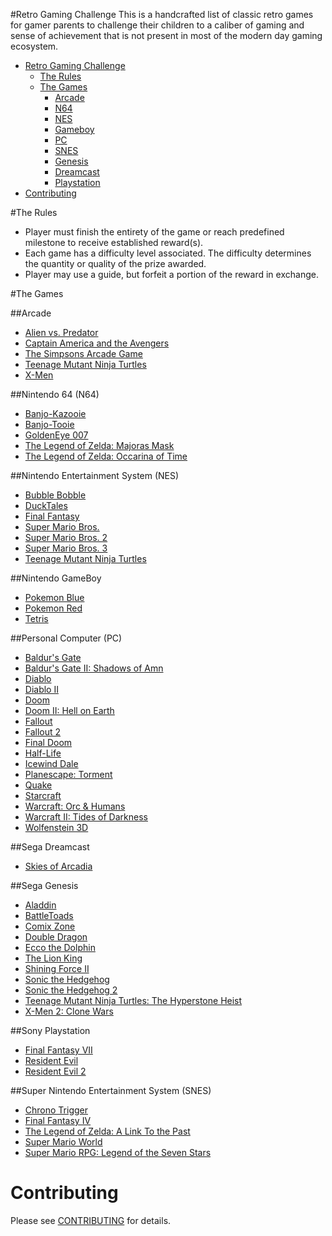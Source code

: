 #Retro Gaming Challenge
This is a handcrafted list of classic retro games for gamer parents to challenge their children to a caliber of gaming and sense of achievement that is not present in most of the modern day gaming ecosystem.

* [Retro Gaming Challenge](#challenge)
  * [The Rules](#rules)
  * [The Games](#games)
	  * [Arcade](#arcade)
	  * [N64](#nintendo-64-n64)
	  * [NES](#nintendo-entertainment-system-nes)
	  * [Gameboy](#nintendo-gameboy)
	  * [PC](#personal-computer-pc)
	  * [SNES](#super-nintendo-entertainment-system-snes)
	  * [Genesis](#sega-genesis)
	  * [Dreamcast](#sega-dreamcast)
	  * [Playstation](#sony-playstation)
* [Contributing](#contributing)

#The Rules
* Player must finish the entirety of the game or reach predefined milestone to receive established reward(s).
* Each game has a difficulty level associated.  The difficulty determines the quantity or quality of the prize awarded.
* Player may use a guide, but forfeit a portion of the reward in exchange.

#The Games

##Arcade
* [Alien vs. Predator](https://en.wikipedia.org/wiki/Alien_vs._Predator_%28arcade_game%29)
* [Captain America and the Avengers](https://en.wikipedia.org/wiki/Captain_America_and_The_Avengers)
* [The Simpsons Arcade Game](https://en.wikipedia.org/wiki/The_Simpsons_Arcade_Game)
* [Teenage Mutant Ninja Turtles](http://en.wikipedia.org/wiki/Teenage_Mutant_Ninja_Turtles_(arcade_game))
* [X-Men](https://en.wikipedia.org/wiki/X-Men_%281992_video_game%29)

##Nintendo 64 (N64)
* [Banjo-Kazooie](http://en.wikipedia.org/wiki/Banjo-Kazooie)
* [Banjo-Tooie](http://en.wikipedia.org/wiki/Banjo-Tooie)
* [GoldenEye 007](http://en.wikipedia.org/wiki/GoldenEye_007_(1997_video_game))
* [The Legend of Zelda: Majoras Mask](http://en.wikipedia.org/wiki/The_Legend_of_Zelda:_Majora's_Mask)
* [The Legend of Zelda: Occarina of Time](http://en.wikipedia.org/wiki/The_Legend_of_Zelda:_Ocarina_of_Time)

##Nintendo Entertainment System (NES)
* [Bubble Bobble](http://en.wikipedia.org/wiki/Bubble_Bobble)
* [DuckTales](http://en.wikipedia.org/wiki/DuckTales_(video_game))
* [Final Fantasy](http://en.wikipedia.org/wiki/Final_Fantasy_(video_game))
* [Super Mario Bros.](http://en.wikipedia.org/wiki/Super_Mario_Bros.)
* [Super Mario Bros. 2](http://en.wikipedia.org/wiki/Super_Mario_Bros._2)
* [Super Mario Bros. 3](http://en.wikipedia.org/wiki/Super_Mario_Bros._3)
* [Teenage Mutant Ninja Turtles](http://en.wikipedia.org/wiki/Teenage_Mutant_Ninja_Turtles_(NES_game))
			
##Nintendo GameBoy	
* [Pokemon Blue](http://en.wikipedia.org/wiki/Pok%C3%A9mon_Red_and_Blue)
* [Pokemon Red](http://en.wikipedia.org/wiki/Pok%C3%A9mon_Red_and_Blue)
* [Tetris](http://en.wikipedia.org/wiki/Tetris)

##Personal Computer (PC)
* [Baldur's Gate](http://en.wikipedia.org/wiki/Baldur's_Gate)
* [Baldur's Gate II: Shadows of Amn](http://en.wikipedia.org/wiki/Baldur%27s_Gate_II:_Shadows_of_Amn)
* [Diablo](http://en.wikipedia.org/wiki/Diablo_(video_game))
* [Diablo II](http://en.wikipedia.org/wiki/Diablo_II)
* [Doom](http://en.wikipedia.org/wiki/Doom_(1993_video_game))
* [Doom II: Hell on Earth](http://en.wikipedia.org/wiki/Doom_II:_Hell_on_Earth)
* [Fallout](http://en.wikipedia.org/wiki/Fallout_(video_game))
* [Fallout 2](http://en.wikipedia.org/wiki/Fallout_2)
* [Final Doom](http://en.wikipedia.org/wiki/Final_Doom)
* [Half-Life](http://en.wikipedia.org/wiki/Half-Life_(video_game))
* [Icewind Dale](http://en.wikipedia.org/wiki/Icewind_Dale)
* [Planescape: Torment](http://en.wikipedia.org/wiki/Planescape:_Torment)
* [Quake](http://en.wikipedia.org/wiki/Quake_(video_game))
* [Starcraft](http://en.wikipedia.org/wiki/StarCraft)
* [Warcraft: Orc & Humans](http://en.wikipedia.org/wiki/Warcraft:_Orcs_%26_Humans)
* [Warcraft II: Tides of Darkness](http://en.wikipedia.org/wiki/Warcraft_II:_Tides_of_Darkness)
* [Wolfenstein 3D](http://en.wikipedia.org/wiki/Wolfenstein_3D)			

##Sega Dreamcast
* [Skies of Arcadia](http://en.wikipedia.org/wiki/Skies_of_Arcadia)

##Sega Genesis		
* [Aladdin](http://en.wikipedia.org/wiki/Disney%27s_Aladdin_(Virgin_Games))
* [BattleToads](http://en.wikipedia.org/wiki/Battletoads_(video_game))
* [Comix Zone](http://en.wikipedia.org/wiki/Comix_Zone)
* [Double Dragon](http://en.wikipedia.org/wiki/Double_Dragon)
* [Ecco the Dolphin](http://en.wikipedia.org/wiki/Ecco_the_Dolphin)
* [The Lion King](http://en.wikipedia.org/wiki/The_Lion_King_(video_game))
* [Shining Force II](http://en.wikipedia.org/wiki/Shining_Force_II)
* [Sonic the Hedgehog](http://en.wikipedia.org/wiki/Sonic_the_Hedgehog_(1991_video_game))
* [Sonic the Hedgehog 2](http://en.wikipedia.org/wiki/Sonic_the_Hedgehog_2)
* [Teenage Mutant Ninja Turtles: The Hyperstone Heist](http://en.wikipedia.org/wiki/Teenage_Mutant_Ninja_Turtles:_The_Hyperstone_Heist)
* [X-Men 2: Clone Wars](http://en.wikipedia.org/wiki/X-Men_2:_Clone_Wars)

##Sony Playstation
* [Final Fantasy VII](http://en.wikipedia.org/wiki/Final_Fantasy_VII)
* [Resident Evil](http://en.wikipedia.org/wiki/Resident_Evil_(1996_video_game))
* [Resident Evil 2](http://en.wikipedia.org/wiki/Resident_Evil_2)

##Super Nintendo Entertainment System (SNES)
* [Chrono Trigger](http://en.wikipedia.org/wiki/Chrono_Trigger)
* [Final Fantasy IV](http://en.wikipedia.org/wiki/Final_Fantasy_IV)	
* [The Legend of Zelda: A Link To the Past](http://en.wikipedia.org/wiki/The_Legend_of_Zelda:_A_Link_to_the_Past)
* [Super Mario World](http://en.wikipedia.org/wiki/Super_Mario_World)
* [Super Mario RPG: Legend of the Seven Stars](http://en.wikipedia.org/wiki/Super_Mario_RPG)

# Contributing
Please see [CONTRIBUTING](https://github.com/aaronrl/RetroVideoGameChallenge/blob/master/CONTRIBUTING.md) for details.
